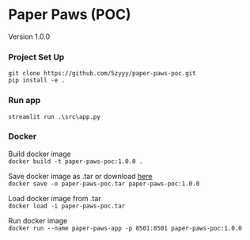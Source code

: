 # Paper Paws (POC)
Version 1.0.0

### Project Set Up
```git clone https://github.com/5zyyy/paper-paws-poc.git```
<br>
```pip install -e .```

### Run app
```streamlit run .\src\app.py```

### Docker
Build docker image
<br>
```docker build -t paper-paws-poc:1.0.0 .```

Save docker image as .tar or download [here](https://drive.google.com/file/d/1G0IWby-UWwfCof3DmQXoQw30HDdVvB5G/view?usp=sharing)
<br>
```docker save -o paper-paws-poc.tar paper-paws-poc:1.0.0```

Load docker image from .tar
<br>
```docker load -i paper-paws-poc.tar```

Run docker image
<br>
```docker run --name paper-paws-app -p 8501:8501 paper-paws-poc:1.0.0```